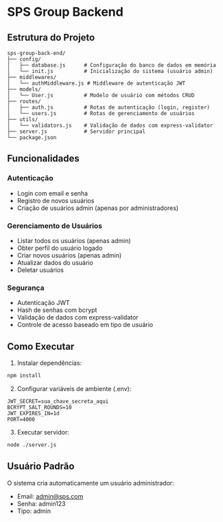 # SPS Group Backend

## Estrutura do Projeto

```
sps-group-back-end/
├── config/
│   ├── database.js      # Configuração do banco de dados em memória
│   └── init.js          # Inicialização do sistema (usuário admin)
├── middlewares/
│   └── authMiddleware.js # Middleware de autenticação JWT
├── models/
│   └── User.js          # Modelo de usuário com métodos CRUD
├── routes/
│   ├── auth.js          # Rotas de autenticação (login, register)
│   └── users.js         # Rotas de gerenciamento de usuários
├── utils/
│   └── validators.js    # Validação de dados com express-validator
├── server.js            # Servidor principal
└── package.json
```

## Funcionalidades

### Autenticação
- Login com email e senha
- Registro de novos usuários
- Criação de usuários admin (apenas por administradores)

### Gerenciamento de Usuários
- Listar todos os usuários (apenas admin)
- Obter perfil do usuário logado
- Criar novos usuários (apenas admin)
- Atualizar dados do usuário
- Deletar usuários

### Segurança
- Autenticação JWT
- Hash de senhas com bcrypt
- Validação de dados com express-validator
- Controle de acesso baseado em tipo de usuário

## Como Executar

1. Instalar dependências:
```bash
npm install
```

2. Configurar variáveis de ambiente (.env):
```
JWT_SECRET=sua_chave_secreta_aqui
BCRYPT_SALT_ROUNDS=10
JWT_EXPIRES_IN=1d
PORT=4000
```

3. Executar servidor:
```bash
node ./server.js
```

## Usuário Padrão

O sistema cria automaticamente um usuário administrador:
- Email: admin@sps.com
- Senha: admin123
- Tipo: admin

